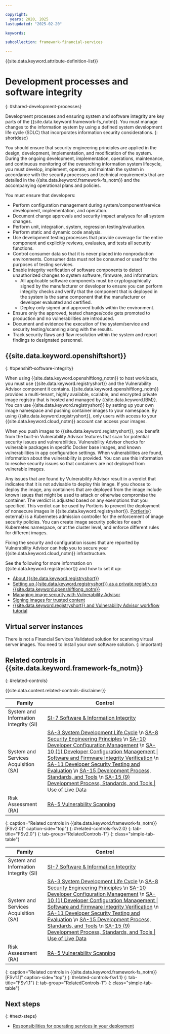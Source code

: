 ```yaml
---

copyright:
  years: 2020, 2025
lastupdated: "2025-02-20"

keywords:

subcollection: framework-financial-services

---
```


{{site.data.keyword.attribute-definition-list}}

# Development processes and software integrity
{: #shared-development-processes}

Development processes and ensuring system and software integrity are key parts of the {{site.data.keyword.framework-fs_notm}}. You must manage changes to the information system by using a defined system development life cycle (SDLC) that incorporates information security considerations.
{: shortdesc}

You should ensure that security engineering principles are applied in the design, development, implementation, and modification of the system. During the ongoing development, implementation, operations, maintenance, and continuous monitoring of the overarching information system lifecycle, you must develop, implement, operate, and maintain the system in accordance with the security processes and technical requirements that are detailed in the {{site.data.keyword.framework-fs_notm}} and the accompanying operational plans and policies.

You must ensure that developers:

* Perform configuration management during system/component/service development, implementation, and operation.
* Document change approvals and security impact analyses for all system changes.
* Perform unit, integration, system, regression testing/evaluation.
* Perform static and dynamic code analysis.
* Use development testing processes that provide coverage for the entire component and explicitly reviews, evaluates, and tests all security functions.
* Control consumer data so that it is never placed into nonproduction environments. Consumer data must not be consumed or used for the purposes of testing services.
* Enable integrity verification of software components to detect unauthorized changes to system software, firmware, and information:
    * All applicable software components must be cryptographically signed by the manufacturer or developer to ensure you can perform integrity checks and verify that the component that is deployed in the system is the same component that the manufacturer or developer evaluated and certified.
    * Deploy only signed and approved builds within the environment.
* Ensure only the approved, tested changes/code gets promoted to production and no vulnerabilities are introduced.
* Document and evidence the execution of the system/service and security testing/scanning along with the results.
* Track security flaws and flaw resolution within the system and report findings to designated personnel.

## {{site.data.keyword.openshiftshort}}
{: #openshift-software-integrity}

When using {{site.data.keyword.openshiftlong_notm}} to host workloads, you must use {{site.data.keyword.registryshort}} and the Vulnerability Advisor component it contains. {{site.data.keyword.openshiftlong_notm}} provides a multi-tenant, highly available, scalable, and encrypted private image registry that is hosted and managed by {{site.data.keyword.IBM}}. You can use {{site.data.keyword.registryshort}} by setting up your own image namespace and pushing container images to your namespace. By using {{site.data.keyword.registryshort}}, only users with access to your {{site.data.keyword.cloud_notm}} account can access your images.

When you push images to {{site.data.keyword.registryshort}}, you benefit from the built-in Vulnerability Advisor features that scan for potential security issues and vulnerabilities. Vulnerability Advisor checks for vulnerable packages in specific Docker base images, and known vulnerabilities in app configuration settings. When vulnerabilities are found, information about the vulnerability is provided. You can use this information to resolve security issues so that containers are not deployed from vulnerable images.

Any issues that are found by Vulnerability Advisor result in a verdict that indicates that it is not advisable to deploy this image. If you choose to deploy the image, any containers that are deployed from the image include known issues that might be used to attack or otherwise compromise the container. The verdict is adjusted based on any exemptions that you specified. This verdict can be used by Portieris to prevent the deployment of nonsecure images in {{site.data.keyword.registryshort}}. [Portieris](https://github.com/IBM/portieris){: external} is a Kubernetes admission controller for the enforcement of image security policies. You can create image security policies for each Kubernetes namespace, or at the cluster level, and enforce different rules for different images.

Fixing the security and configuration issues that are reported by Vulnerability Advisor can help you to secure your {{site.data.keyword.cloud_notm}} infrastructure.

See the following for more information on {{site.data.keyword.registryshort}} and how to set it up:

* [About {{site.data.keyword.registryshort}}](/docs/Registry?topic=Registry-registry_overview)
* [Setting up {{site.data.keyword.registryshort}} as a private registry on {{site.data.keyword.openshiftlong_notm}}](/docs/Registry?topic=Registry-registry_rhos)
* [Managing image security with Vulnerability Advisor](/docs/Registry?topic=Registry-va_index&interface=ui)
* [Signing images for trusted content](/docs/Registry?topic=Registry-registry_trustedcontent)
* [{{site.data.keyword.registryshort}} and Vulnerability Advisor workflow tutorial](/docs/Registry?topic=Registry-registry_tutorial_workflow)

## Virtual server instances



There is not a Financial Services Validated solution for scanning virtual server images. You need to install your own software solution.
{: important}

## Related controls in {{site.data.keyword.framework-fs_notm}}
{: #related-controls}

{{site.data.content.related-controls-disclaimer}}

| Family              | Control                                           |
|---------------------|---------------------------------------------------|
| System and Information Integrity (SI) | [SI-7 Software & Information Integrity](/docs/framework-financial-services-controls?topic=framework-financial-services-controls-si-7) |
| System and Services Acquisition (SA) | [SA-3 System Development Life Cycle](/docs/framework-financial-services-controls?topic=framework-financial-services-controls-sa-3) \n [SA-8 Security Engineering Principles](/docs/framework-financial-services-controls?topic=framework-financial-services-controls-sa-8) \n [SA-10 Developer Configuration Management](/docs/framework-financial-services-controls?topic=framework-financial-services-controls-sa-10) \n [SA-10 (1) Developer Configuration Management &#124; Software and Firmware Integrity Verification](/docs/framework-financial-services-controls?topic=framework-financial-services-controls-sa-10.1) \n [SA-11 Developer Security Testing and Evaluation](/docs/framework-financial-services-controls?topic=framework-financial-services-controls-sa-11) \n [SA-15 Development Process, Standards, and Tools](/docs/framework-financial-services-controls?topic=framework-financial-services-controls-sa-15) \n [SA-15 (9) Development Process, Standards, and Tools &#124; Use of Live Data](/docs/framework-financial-services-controls?topic=framework-financial-services-controls-sa-15.9) |
| Risk Assessment (RA) | [RA-5 Vulnerability Scanning](/docs/framework-financial-services-controls?topic=framework-financial-services-controls-ra-5)  |
{: caption="Related controls in {{site.data.keyword.framework-fs_notm}} [FSv2.0]" caption-side="top"}
{: #related-controls-fsv2.0}
{: tab-title="FSv2.0"}
{: tab-group="RelatedControls-1"}
{: class="simple-tab-table"}


| Family              | Control                                           |
|---------------------|---------------------------------------------------|
| System and Information Integrity (SI) | [SI-7 Software & Information Integrity](/docs/framework-financial-services-controls-fsv1-1?topic=framework-financial-services-controls-fsv1-1-si-7) |
| System and Services Acquisition (SA) | [SA-3 System Development Life Cycle](/docs/framework-financial-services-controls-fsv1-1?topic=framework-financial-services-controls-fsv1-1-sa-3) \n [SA-8 Security Engineering Principles](/docs/framework-financial-services-controls-fsv1-1?topic=framework-financial-services-controls-fsv1-1-sa-8) \n [SA-10 Developer Configuration Management](/docs/framework-financial-services-controls-fsv1-1?topic=framework-financial-services-controls-fsv1-1-sa-10) \n [SA-10 (1) Developer Configuration Management &#124; Software and Firmware Integrity Verification](/docs/framework-financial-services-controls-fsv1-1?topic=framework-financial-services-controls-fsv1-1-sa-10.1) \n [SA-11 Developer Security Testing and Evaluation](/docs/framework-financial-services-controls-fsv1-1?topic=framework-financial-services-controls-fsv1-1-sa-11) \n [SA-15 Development Process, Standards, and Tools](/docs/framework-financial-services-controls-fsv1-1?topic=framework-financial-services-controls-fsv1-1-sa-15) \n [SA-15 (9) Development Process, Standards, and Tools &#124; Use of Live Data](/docs/framework-financial-services-controls-fsv1-1?topic=framework-financial-services-controls-fsv1-1-sa-15.9) |
| Risk Assessment (RA) | [RA-5 Vulnerability Scanning](/docs/framework-financial-services-controls-fsv1-1?topic=framework-financial-services-controls-fsv1-1-ra-5)  |
{: caption="Related controls in {{site.data.keyword.framework-fs_notm}} [FSv1.1]" caption-side="top"}
{: #related-controls-fsv1.1}
{: tab-title="FSv1.1"}
{: tab-group="RelatedControls-1"}
{: class="simple-tab-table"}


## Next steps
{: #next-steps}

* [Responsibilities for operating services in your deployment](/docs/framework-financial-services?topic=framework-financial-services-shared-responsibilities)
